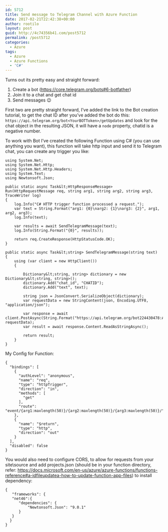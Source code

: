 ```yaml
---
id: 5712
title: Send message to Telegram Channel with Azure Function
date: 2017-02-21T22:42:38+00:00
author: rootilo
layout: post
guid: http://4c74356b41.com/post5712
permalink: /post5712
categories:
  - Azure
tags:
  - Azure
  - Azure Functions
  - 'C#'
---
```

Turns out its pretty easy and straight forward:

  1. Create a bot (https://core.telegram.org/bots#6-botfather)
  2. Join it to a chat and get chat id
  3. Send messages 😉

First two are pretty straight forward, I&#8217;ve added the link to the Bot creation tutorial, to get the chat ID after you&#8217;ve added the bot do this: `https://api.telegram.org/bot<YourBOTToken>/getUpdates` and look for the chat object in the resulting JSON, it will have a `node` property, chatid is a negative number.

To work with Bot I&#8217;ve created the following Function using C# (you can use anything you want), this function will take http input and send it to Telegram chat, you can create any trigger you like:

```
using System.Net;
using System.Net.Http;
using System.Net.Http.Headers;
using System.Text;
using Newtonsoft.Json;

public static async Task&lt;HttpResponseMessage> Run(HttpRequestMessage req, string arg1, string arg2, string arg3, TraceWriter log)
{
    log.Info("C# HTTP trigger function processed a request.");
    var text = String.Format("arg1: {0}\narg2: {1}\narg3: {2}", arg1, arg2, arg3);
    log.Info(text);

    var results = await SendTelegramMessage(text);
    log.Info(String.Format("{0}", results));

    return req.CreateResponse(HttpStatusCode.OK);
}

public static async Task&lt;string> SendTelegramMessage(string text)
{
    using (var client = new HttpClient())
    {

        Dictionary&lt;string, string> dictionary = new Dictionary&lt;string, string>();
        dictionary.Add("chat_id", "CHATID");
        dictionary.Add("text", text);

        string json = JsonConvert.SerializeObject(dictionary);
        var requestData = new StringContent(json, Encoding.UTF8, "application/json");

        var response = await client.PostAsync(String.Format("https://api.telegram.org/bot224430478:AAGBjzNWDHcu96UG8oPgTMX7f52GU2aD060/sendMessage"), requestData);
        var result = await response.Content.ReadAsStringAsync();

        return result;
    }
}

```

My Config for Function:

```
{
  "bindings": [
    {
      "authLevel": "anonymous",
      "name": "req",
      "type": "httpTrigger",
      "direction": "in",
      "methods": [
        "get"
      ],
      "route": "event/{arg1:maxlength(50)}/{arg2:maxlength(50)}/{arg3:maxlength(50)}/"
    },
    {
      "name": "$return",
      "type": "http",
      "direction": "out"
    }
  ],
  "disabled": false
}
```

You would also need to configure CORS, to allow for requests from your site\source and add projects.json (should be in your function directory, refer: https://docs.microsoft.com/en-us/azure/azure-functions/functions-reference#a-idfileupdatea-how-to-update-function-app-files) to install dependency:

```
{
   "frameworks": {
   "net46":{
      "dependencies": {
          "Newtonsoft.Json": "9.0.1"
      }
   }
  }
}
```